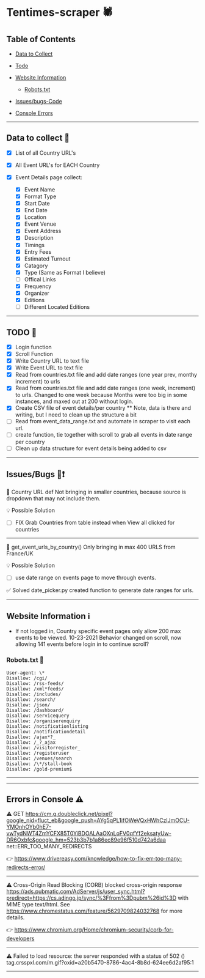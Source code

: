 # Tentimes-scraper :spider:

## Table of Contents

- [Data to Collect](https://github.com/accrue-nuclius-scrappers/tentimes-scraper/tree/france-ms#data-to-collect-dart)
- [Todo](https://github.com/accrue-nuclius-scrappers/tentimes-scraper/tree/france-ms#todo-pushpin)

- [Website Information](https://github.com/accrue-nuclius-scrappers/tentimes-scraper/tree/france-ms#website-information-%E2%84%B9%EF%B8%8F)
  - [Robots.txt](https://github.com/accrue-nuclius-scrappers/tentimes-scraper/tree/france-ms#robotstxt-robot)
- [Issues/bugs-Code](https://github.com/accrue-nuclius-scrappers/tentimes-scraper/tree/france-ms#issuesbugs-bugexclamation)
- [Console Errors](https://github.com/accrue-nuclius-scrappers/tentimes-scraper/tree/france-ms#errors-in-console-warning)

---

## Data to collect :dart:

- [x] List of all Country URL's
- [x] All Event URL's for EACH Country
- [x] Event Details page collect:

  - [x] Event Name
  - [x] Format Type
  - [x] Start Date
  - [x] End Date
  - [x] Location
  - [x] Event Venue
  - [x] Event Address
  - [x] Description
  - [x] Timings
  - [x] Entry Fees
  - [x] Estimated Turnout
  - [x] Catagory
  - [x] Type (Same as Format I believe)
  - [ ] Offical Links
  - [x] Frequency
  - [x] Organizer
  - [x] Editions
  - [ ] Different Located Editions

---

## TODO :pushpin:

- [x] Login function
- [x] Scroll Function
- [x] Write Country URL to text file
- [x] Write Event URL to text file
- [x] Read from countries.txt file and add date ranges (one year prev, monthy increment) to urls
- [x] Read from countries.txt file and add date ranges (one week, increment) to urls. Changed to one week because Months were too big in some instances, and maxed out at 200 without login.
- [x] Create CSV file of event details/per country \*\* Note, data is there and writing, but I need to clean up the structure a bit
- [ ] Read from event_data_range.txt and automate in scraper to visit each url.
- [ ] create function, tie together with scroll to grab all events in date range per country
- [ ] Clean up data structure for event details being added to csv

---

## Issues/Bugs :bug::exclamation:

:bug: Country URL def Not bringing in smaller countries, because source is dropdown that may not include them.

:bulb: Possible Solution

- [ ] FIX Grab Countries from table instead when View all clicked for countries

---

:bug: get_event_urls_by_country() Only bringing in max 400 URLS from France/UK

:bulb: Possible Solution

- [ ] use date range on events page to move through events.

:white_check_mark: Solved
date_picker.py created function to generate date ranges for urls.

---

## Website Information ℹ️

- If not logged in, Country specific event pages only allow 200 max events to be viewed. 10-23-2021 Behavior changed on scroll, now allowing 141 events before login in to continue scroll?

### Robots.txt :robot:

```
User-agent: \*
Disallow: /cgi/
Disallow: /rss-feeds/
Disallow: /xml*feeds/
Disallow: /includes/
Disallow: /search/
Disallow: /json/
Disallow: /dashboard/
Disallow: /servicequery
Disallow: /organiserenquiry
Disallow: /notificationlisting
Disallow: /notificationdetail
Disallow: /ajax*?_
Disallow: /_?_ajax
Disallow: /visitorregister_
Disallow: /registeruser
Disallow: /venues/search
Disallow: /\*/stall-book
Disallow: /gold-premium$
```

---

---

## Errors in Console :warning:

:warning: GET https://cm.g.doubleclick.net/pixel?google_nid=fluct_eb&google_push=AYg5qPL1ifOWeVQxHWhCzlJmOCU-YMOnhOYb0hE7-vwTydNWT4ZmYCFX85T0YiBDOALAaOXnLoFV0qfYf2eksatyUw-DR6Oxbfc&google_hm=523b3b7b1a86ec89e96f510d742a6daa net::ERR_TOO_MANY_REDIRECTS

:point_right: https://www.drivereasy.com/knowledge/how-to-fix-err-too-many-redirects-error/

---

:warning: Cross-Origin Read Blocking (CORB) blocked cross-origin response https://ads.pubmatic.com/AdServer/js/user_sync.html?predirect=https://cs.adingo.jp/sync/%3Ffrom%3Dpubm%26id%3D with MIME type text/html. See https://www.chromestatus.com/feature/5629709824032768 for more details.

:point_right: https://www.chromium.org/Home/chromium-security/corb-for-developers

---

:warning: Failed to load resource: the server responded with a status of 502 ()
tag.crsspxl.com/m.gif?oxid=a20b5470-8786-4ac4-8b8d-624ee6d2af95:1

---
